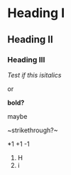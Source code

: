 # Heading I

## Heading II

### Heading III

*Test if this isitalics*

or

**bold?**

maybe

~strikethrough?~

*1
+1
-1

1. H
2. i
